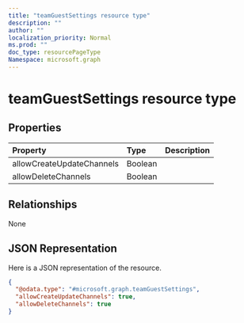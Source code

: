 ```yaml
---
title: "teamGuestSettings resource type"
description: ""
author: ""
localization_priority: Normal
ms.prod: ""
doc_type: resourcePageType
Namespace: microsoft.graph
---
```



# teamGuestSettings resource type



## Properties
|Property|Type|Description|
|:---|:---|:---|
|allowCreateUpdateChannels|Boolean||
|allowDeleteChannels|Boolean||

## Relationships
None

## JSON Representation
Here is a JSON representation of the resource.
<!-- {
  "blockType": "resource",
  "@odata.type": "microsoft.graph.teamGuestSettings"
}
-->
``` json
{
  "@odata.type": "#microsoft.graph.teamGuestSettings",
  "allowCreateUpdateChannels": true,
  "allowDeleteChannels": true
}
```


